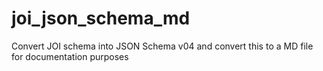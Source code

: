 # joi_json_schema_md
Convert JOI schema into JSON Schema v04 and convert this to a MD file for documentation purposes
